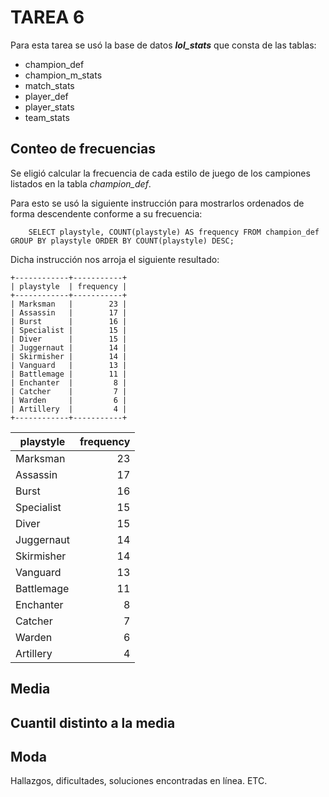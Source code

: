 # TAREA 6
Para esta tarea se usó la base de datos ***lol_stats*** que consta de las tablas:
- champion_def
- champion_m_stats
- match_stats 
- player_def
- player_stats
- team_stats

## Conteo de frecuencias
Se eligió calcular la frecuencia de cada estilo de juego de los campiones listados en la tabla *champion_def*.

Para esto se usó la siguiente instrucción para mostrarlos ordenados de forma descendente conforme a su frecuencia:

        SELECT playstyle, COUNT(playstyle) AS frequency FROM champion_def GROUP BY playstyle ORDER BY COUNT(playstyle) DESC;

Dicha instrucción nos arroja el siguiente resultado:
```
+------------+-----------+
| playstyle  | frequency |
+------------+-----------+
| Marksman   |        23 |
| Assassin   |        17 |
| Burst      |        16 |
| Specialist |        15 |
| Diver      |        15 |
| Juggernaut |        14 |
| Skirmisher |        14 |
| Vanguard   |        13 |
| Battlemage |        11 |
| Enchanter  |         8 |
| Catcher    |         7 |
| Warden     |         6 |
| Artillery  |         4 |
+------------+-----------+
```

| playstyle  | frequency |
|------------|----------:|
| Marksman   |        23 |
| Assassin   |        17 |
| Burst      |        16 |
| Specialist |        15 |
| Diver      |        15 |
| Juggernaut |        14 |
| Skirmisher |        14 |
| Vanguard   |        13 |
| Battlemage |        11 |
| Enchanter  |         8 |
| Catcher    |         7 |
| Warden     |         6 |
| Artillery  |         4 |


## Media

## Cuantil distinto a la media

## Moda

Hallazgos, dificultades, soluciones encontradas en línea. ETC. 